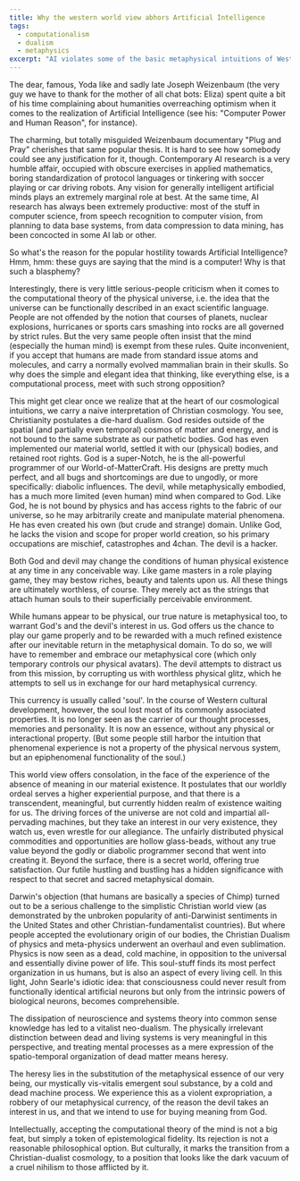 ```yaml
---
title: Why the western world view abhors Artificial Intelligence
tags:
  - computationalism
  - dualism
  - metaphysics
excerpt: "AI violates some of the basic metaphysical intuitions of Western thinking. Cultural opposition to AI is probably grounded in Christian dualism."
---
```



The dear, famous, Yoda like and sadly late Joseph Weizenbaum (the very guy we have to thank for the mother of all chat bots: Eliza) spent quite a bit of his time complaining about humanities overreaching optimism when it comes to the realization of Artificial Intelligence (see his: "Computer Power and Human Reason", for instance).

The charming, but totally misguided Weizenbaum documentary "Plug and Pray" cherishes that same popular thesis. It is hard to see how somebody could see any justification for it, though. Contemporary AI research is a very humble affair, occupied with obscure exercises in applied mathematics, boring standardization of protocol languages or tinkering with soccer playing or car driving robots. Any vision for generally intelligent artificial minds plays an extremely marginal role at best. At the same time, AI research has always been extremely productive: most of the stuff in computer science, from speech recognition to computer vision, from planning to data base systems, from data compression to data mining, has been concocted in some AI lab or other.

So what's the reason for the popular hostility towards Artificial Intelligence? Hmm, hmm: these guys are saying that the mind is a computer!
Why is that such a blasphemy?

Interestingly, there is very little serious-people criticism when it comes to the computational theory of the physical universe, i.e. the idea that the universe can be functionally described in an exact scientific language. People are not offended by the notion that courses of planets, nuclear explosions, hurricanes or sports cars smashing into rocks are all governed by strict rules. But the very same people often insist that the mind (especially the human mind) is exempt from these rules. Quite inconvenient, if you accept that humans are made from standard issue atoms and molecules, and carry a normally evolved mammalian brain in their skulls. So why does the simple and elegant idea that thinking, like everything else, is a computational process, meet with such strong opposition?

This might get clear once we realize that at the heart of our cosmological intuitions, we carry a naive interpretation of Christian cosmology. You see, Christianity postulates a die-hard dualism. God resides outside of the spatial (and partially even temporal) cosmos of matter and energy, and is not bound to the same substrate as our pathetic bodies. God has even implemented our material world, settled it with our (physical) bodies, and retained root rights. God is a super-Notch, he is the all-powerful programmer of our World-of-MatterCraft. His designs are pretty much perfect, and all bugs and shortcomings are due to ungodly, or more specifically: diabolic influences. The devil, while metaphysically embodied, has a much more limited (even human) mind when compared to God. Like God, he is not bound by physics and has access rights to the fabric of our universe, so he may arbitrarily create and manipulate material phenomena. He has even created his own (but crude and strange) domain. Unlike God, he lacks the vision and scope for proper world creation, so his primary occupations are mischief, catastrophes and 4chan. The devil is a hacker.

Both God and devil may change the conditions of human physical existence at any time in any conceivable way. Like game masters in a role playing game, they may bestow riches, beauty and talents upon us. All these things are ultimately worthless, of course. They merely act as the strings that attach human souls to their superficially perceivable environment.

While humans appear to be physical, our true nature is metaphysical too, to warrant God's and the devil's interest in us. God offers us the chance to play our game properly and to be rewarded with a much refined existence after our inevitable return in the metaphysical domain. To do so, we will have to remember and embrace our metaphysical core (which only temporary controls our physical avatars). The devil attempts to distract us from this mission, by corrupting us with worthless physical glitz, which he attempts to sell us in exchange for our hard metaphysical currency.

This currency is usually called 'soul'. In the course of Western cultural development, however, the soul lost most of its commonly associated properties. It is no longer seen as the carrier of our thought processes, memories and personality. It is now an essence, without any physical or interactional property. (But some people still harbor the intuition that phenomenal experience is not a property of the physical nervous system, but an epiphenomenal functionality of the soul.)

This world view offers consolation, in the face of the experience of the absence of meaning in our material existence. It postulates that our worldly ordeal serves a higher experiential purpose, and that there is a transcendent, meaningful, but currently hidden realm of existence waiting for us. The driving forces of the universe are not cold and impartial all-pervading machines, but they take an interest in our very existence, they watch us, even wrestle for our allegiance. The unfairly distributed physical commodities and opportunities are hollow glass-beads, without any true value beyond the godly or diabolic programmer second that went into creating it. Beyond the surface, there is a secret world, offering true satisfaction. Our futile hustling and bustling has a hidden significance with respect to that secret and sacred metaphysical domain.

Darwin's objection (that humans are basically a species of Chimp) turned out to be a serious challenge to the simplistic Christian world view (as demonstrated by the unbroken popularity of anti-Darwinist sentiments in the United States and other Christian-fundamentalist countries). But where people accepted the evolutionary origin of our bodies, the Christian Dualism of physics and meta-physics underwent an overhaul and even sublimation. Physics is now seen as a dead, cold machine, in opposition to the universal and essentially divine power of life. This soul-stuff finds its most perfect organization in us humans, but is also an aspect of every living cell. In this light, John Searle's idiotic idea: that consciousness could never result from functionally identical artificial neurons but only from the intrinsic powers of biological neurons, becomes comprehensible.

The dissipation of neuroscience and systems theory into common sense knowledge has led to a vitalist neo-dualism. The physically irrelevant distinction between dead and living systems is very meaningful in this perspective, and treating mental processes as a mere expression of the spatio-temporal organization of dead matter means heresy.

The heresy lies in the substitution of the metaphysical essence of our very being, our mystically vis-vitalis emergent soul substance, by a cold and dead machine process. We experience this as a violent expropriation, a robbery of our metaphysical currency, of the reason the devil takes an interest in us, and that we intend to use for buying meaning from God.

Intellectually, accepting the computational theory of the mind is not a big feat, but simply a token of epistemological fidelity. Its rejection is not a reasonable philosophical option. But culturally, it marks the transition from a Christian-dualist cosmology, to a position that looks like the dark vacuum of a cruel nihilism to those afflicted by it.
